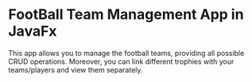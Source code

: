 # FootBall Team Management App in JavaFx
 This app allows you to manage the football teams, providing all possible CRUD operations. Moreover, you can link different trophies with your teams/players and view them separately.
